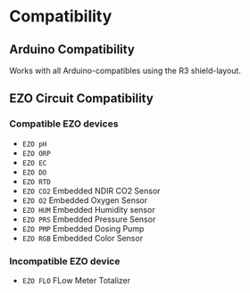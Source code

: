 # Compatibility

## Arduino Compatibility

Works with all Arduino-compatibles using the R3 shield-layout.

## EZO Circuit Compatibility


### Compatible EZO devices
* `EZO pH`
* `EZO ORP`
* `EZO EC`
* `EZO DO`
* `EZO RTD`
* `EZO CO2` Embedded NDIR CO2 Sensor
* `EZO O2` Embedded Oxygen Sensor
* `EZO HUM` Embedded Humidity sensor
* `EZO PRS` Embedded Pressure Sensor
* `EZO PMP` Embedded Dosing Pump
* `EZO RGB` Embedded Color Sensor


### Incompatible EZO device
* `EZO FLO`  FLow Meter Totalizer
